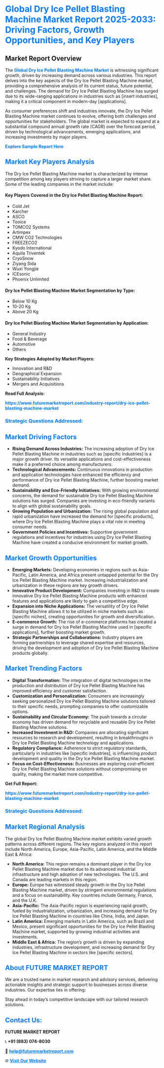 <h1 style="color: #007BFF;">Global Dry Ice Pellet Blasting Machine Market Report 2025-2033: Driving Factors, Growth Opportunities, and Key Players</h1>

<section id="overview">
<h2>Market Report Overview</h2>
<p>The <a href="https://www.futuremarketreport.com/industry-report/dry-ice-pellet-blasting-machine-market" style="color: #007BFF; text-decoration: none;"><strong>Global Dry Ice Pellet Blasting Machine Market</strong></a> is witnessing significant growth, driven by increasing demand across various industries. This report delves into the key aspects of the Dry Ice Pellet Blasting Machine market, providing a comprehensive analysis of its current status, future potential, and challenges. The demand for Dry Ice Pellet Blasting Machine has surged due to its wide-ranging applications in industries such as [insert industries], making it a critical component in modern-day [applications].</p>
<p>As consumer preferences shift and industries innovate, the Dry Ice Pellet Blasting Machine market continues to evolve, offering both challenges and opportunities for stakeholders. The global market is expected to expand at a substantial compound annual growth rate (CAGR) over the forecast period, driven by technological advancements, emerging applications, and increasing investments by major players.</p>
</section>

<section id="overview">
<p><a href="https://www.futuremarketreport.com/request-sample/reportId=27968" style="color: #007BFF; text-decoration: none;"><strong>Explore Sample Report Here</strong></a></p>
</section>

<section id="key-players">
<h2 style="color: #007BFF;">Market Key Players Analysis</h2>
<p>The Dry Ice Pellet Blasting Machine market is characterized by intense competition among key players striving to capture a larger market share. Some of the leading companies in the market include:</p>
<h4>Key Players Covered in the Dry Ice Pellet Blasting Machine Report:</h4>
<ul><li>Cold Jet</li><li>Karcher</li><li>ASCO</li><li>Tooice</li><li>TOMCO2 Systems</li><li>Artimpex</li><li>CMW CO2 Technologies</li><li>FREEZECO2</li><li>Kyodo International</li><li>Aquila Triventek</li><li>CryoSnow</li><li>Ziyang Sida</li><li>Wuxi Yongjie</li><li>ICEsonic</li><li>Phoenix Unlimited</li></ul>
<h4>Dry Ice Pellet Blasting Machine Market Segmentation by Type:</h4>
<ul><li>Below 10 Kg</li><li>10-20 Kg</li><li>Above 20 Kg</li></ul>

<h4>Dry Ice Pellet Blasting Machine Market Segmentation by Application:</h4>
<ul><li>General Industry</li><li>Food &amp; Beverage</li><li>Automotive</li><li>Others</li></ul>
<p><strong>Key Strategies Adopted by Market Players:</strong></p>
<ul>
<li>Innovation and R&D</li>
<li>Geographical Expansion</li>
<li>Sustainability Initiatives</li>
<li>Mergers and Acquisitions</li>
</ul>
</section>

<section>
<p><strong>Read Full Analysis: </strong></p><a href="https://www.futuremarketreport.com/industry-report/dry-ice-pellet-blasting-machine-market" style="color: #007BFF; text-decoration: none;"><strong>https://www.futuremarketreport.com/industry-report/dry-ice-pellet-blasting-machine-market</strong></a>
<h3 style="color: #007BFF;">Strategic Questions Addressed:</h3>
</section>

<section id="driving-factors">
<h2 style="color: #007BFF;">Market Driving Factors</h2>
<ul>
<li><strong>Rising Demand Across Industries:</strong> The increasing adoption of Dry Ice Pellet Blasting Machine in industries such as [specific industries] is a major growth driver. Its versatile applications and cost-effectiveness make it a preferred choice among manufacturers.</li>
<li><strong>Technological Advancements:</strong> Continuous innovations in production and application technologies have enhanced the efficiency and performance of Dry Ice Pellet Blasting Machine, further boosting market demand.</li>
<li><strong>Sustainability and Eco-Friendly Initiatives:</strong> With growing environmental concerns, the demand for sustainable Dry Ice Pellet Blasting Machine solutions has surged. Companies are investing in eco-friendly variants to align with global sustainability goals.</li>
<li><strong>Growing Population and Urbanization:</strong> The rising global population and rapid urbanization have increased the demand for [specific products], where Dry Ice Pellet Blasting Machine plays a vital role in meeting consumer needs.</li>
<li><strong>Government Policies and Incentives:</strong> Supportive government regulations and incentives for industries using Dry Ice Pellet Blasting Machine have created a conducive environment for market growth.</li>
</ul>
</section>

<section id="growth-opportunities">
<h2 style="color: #007BFF;">Market Growth Opportunities</h2>
<ul>
<li><strong>Emerging Markets:</strong> Developing economies in regions such as Asia-Pacific, Latin America, and Africa present untapped potential for the Dry Ice Pellet Blasting Machine market. Increasing industrialization and urbanization in these regions are key growth drivers.</li>
<li><strong>Innovative Product Development:</strong> Companies investing in R&D to create innovative Dry Ice Pellet Blasting Machine products with enhanced features and applications are likely to gain a competitive edge.</li>
<li><strong>Expansion into Niche Applications:</strong> The versatility of Dry Ice Pellet Blasting Machine allows it to be utilized in niche markets such as [specific niches], creating opportunities for growth and diversification.</li>
<li><strong>E-commerce Growth:</strong> The rise of e-commerce platforms has created a surge in demand for Dry Ice Pellet Blasting Machine used in [specific applications], further boosting market growth.</li>
<li><strong>Strategic Partnerships and Collaborations:</strong> Industry players are forming partnerships to leverage shared expertise and resources, driving the development and adoption of Dry Ice Pellet Blasting Machine products globally.</li>
</ul>
</section>

<section id="trending-factors">
<h2 style="color: #007BFF;">Market Trending Factors</h2>
<ul>
<li><strong>Digital Transformation:</strong> The integration of digital technologies in the production and distribution of Dry Ice Pellet Blasting Machine has improved efficiency and customer satisfaction.</li>
<li><strong>Customization and Personalization:</strong> Consumers are increasingly seeking personalized Dry Ice Pellet Blasting Machine solutions tailored to their specific needs, prompting companies to offer customizable options.</li>
<li><strong>Sustainability and Circular Economy:</strong> The push towards a circular economy has driven demand for recyclable and reusable Dry Ice Pellet Blasting Machine solutions.</li>
<li><strong>Increased Investment in R&D:</strong> Companies are allocating significant resources to research and development, resulting in breakthroughs in Dry Ice Pellet Blasting Machine technology and applications.</li>
<li><strong>Regulatory Compliance:</strong> Adherence to strict regulatory standards, particularly in industries like [specific industries], is influencing product development and quality in the Dry Ice Pellet Blasting Machine market.</li>
<li><strong>Focus on Cost-Effectiveness:</strong> Businesses are exploring cost-efficient Dry Ice Pellet Blasting Machine solutions without compromising on quality, making the market more competitive.</li>
</ul>
</section>

<section>
<p><strong>Get Full Report: </strong></p><a href="https://www.futuremarketreport.com/industry-report/dry-ice-pellet-blasting-machine-market" style="color: #007BFF; text-decoration: none;"><strong>https://www.futuremarketreport.com/industry-report/dry-ice-pellet-blasting-machine-market</strong></a>
<h3 style="color: #007BFF;">Strategic Questions Addressed:</h3>
</section>


<section id="regional-analysis">
<h2 style="color: #007BFF;">Market Regional Analysis</h2>
<p>The global Dry Ice Pellet Blasting Machine market exhibits varied growth patterns across different regions. The key regions analyzed in this report include North America, Europe, Asia-Pacific, Latin America, and the Middle East & Africa:</p>
<ul>
<li><strong>North America:</strong> This region remains a dominant player in the Dry Ice Pellet Blasting Machine market due to its advanced industrial infrastructure and high adoption of new technologies. The U.S. and Canada are leading markets in this region.</li>
<li><strong>Europe:</strong> Europe has witnessed steady growth in the Dry Ice Pellet Blasting Machine market, driven by stringent environmental regulations and a focus on sustainability. Key countries include Germany, France, and the U.K.</li>
<li><strong>Asia-Pacific:</strong> The Asia-Pacific region is experiencing rapid growth, fueled by industrialization, urbanization, and increasing demand for Dry Ice Pellet Blasting Machine in countries like China, India, and Japan.</li>
<li><strong>Latin America:</strong> Emerging markets in Latin America, such as Brazil and Mexico, present significant opportunities for the Dry Ice Pellet Blasting Machine market, supported by growing industrial activities and investments.</li>
<li><strong>Middle East & Africa:</strong> The region’s growth is driven by expanding industries, infrastructure development, and increasing demand for Dry Ice Pellet Blasting Machine in sectors like [specific sectors].</li>
</ul>
</section>

<footer>
<h2 style="color: #007BFF;">About FUTURE MARKET REPORT</h2>
<p>We are a trusted name in market research and advisory services, delivering actionable insights and strategic support to businesses across diverse industries. Our expertise lies in offering:</p>

<p>Stay ahead in today’s competitive landscape with our tailored research solutions.</p>

<h2 style="color: #007BFF;">Contact Us:</h2>
<p><strong>FUTURE MARKET REPORT</strong></p>
<p>📞 <strong>+91 (883) 074-8030</strong></p>
<p>📧 <strong><a href="mailto:help@futuremarketreport.com" style="color: #007BFF;">help@futuremarketreport.com</a></strong></p>
<p>🌐 <strong><a href="https://www.futuremarketreport.com/" style="color: #007BFF;">Visit Our Website</a></strong></p>
</footer>